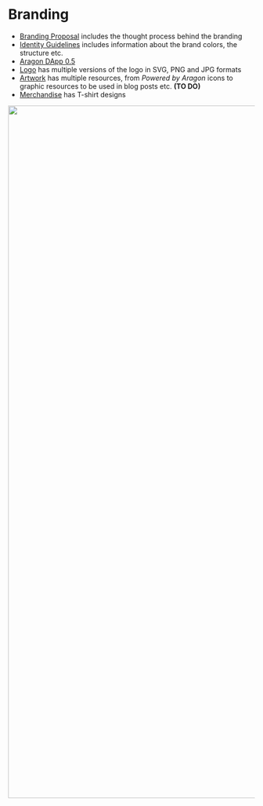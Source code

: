 # Branding

- [Branding Proposal](Branding_Proposal.pdf) includes the thought process behind the branding
- [Identity Guidelines](identity_guidelines) includes information about the brand colors, the structure etc.
- [Aragon DApp 0.5](https://scene.zeplin.io/project/59a827960d4c4cb2274007f5)
- [Logo](logo/index.md) has multiple versions of the logo in SVG, PNG and JPG formats
- [Artwork](artwork/index.md) has multiple resources, from *Powered by Aragon* icons to graphic resources to be used in blog posts etc. **(TO DO)**
- [Merchandise](merch/index.md) has T-shirt designs


<img width="1412" src="https://user-images.githubusercontent.com/718208/31124299-2e1af6f4-a844-11e7-9c4b-2ccc02fd6588.png">
